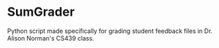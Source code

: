 # SumGrader
Python script made specifically for grading student feedback files in Dr. Alison Norman's CS439 class.
